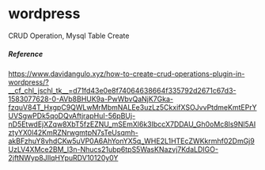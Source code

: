 # wordpress
CRUD Operation, Mysql Table Create

##### Reference
https://www.davidangulo.xyz/how-to-create-crud-operations-plugin-in-wordpress/?__cf_chl_jschl_tk__=d71fd43e0e8f74064638664f335792d2671c67d3-1583077628-0-AVb8BHUK9a-PwWbvQaNjK7Gka-fzquV84T_HxgpC9QWLwMrMbmNALEe3uzLz5CkxifXSOJvvPtdmeKmtEPrYUVSgwPDk5qoDQvAftjrapHuI-56pBUj-nD5EtwdEjXZqw8XbT5fzEZNU_mSEmXl6k3IbccX7DDAU_Gh0oMc8ls9Nl5AIztyYX0l42KmRZNrwgmtpN7sTeUsqmh-akBFzhuY8vhdCKw5uVP0A6AhYonYX5q_WHE2L1HTEcZWKkrmhf02DmGj9UzLV4XMce2BM_l3n-Nhucs21ubp6tpS5WasKNazvj7KdaLDIGO-2jftNWyp8JIlqHYpuRDV10120y0Y
